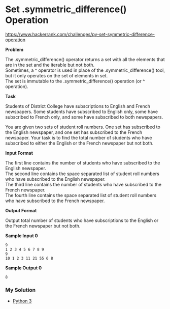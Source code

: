 # Set .symmetric_difference() Operation

https://www.hackerrank.com/challenges/py-set-symmetric-difference-operation

**Problem**

The .symmetric_difference() operator returns a set with all the elements that are in the set and the iterable but not both.  
Sometimes, a ^ operator is used in place of the .symmetric_difference() tool, but it only operates on the set of elements in set.  
The set is immutable to the .symmetric_difference() operation (or ^ operation).

**Task**

Students of District College have subscriptions to English and French newspapers. 
Some students have subscribed to English only, some have subscribed to French only, and some have subscribed to both newspapers.  

You are given two sets of student roll numbers. One set has subscribed to the English newspaper, and one set has subscribed to the French newspaper. 
Your task is to find the total number of students who have subscribed to either the English or the French newspaper but not both.  

**Input Format**

The first line contains the number of students who have subscribed to the English newspaper.   
The second line contains the space separated list of student roll numbers who have subscribed to the English newspaper.  
The third line contains the number of students who have subscribed to the French newspaper.   
The fourth line contains the space separated list of student roll numbers who have subscribed to the French newspaper.  

**Output Format**

Output total number of students who have subscriptions to the English or the French newspaper but not both.

**Sample Input 0**

```
9
1 2 3 4 5 6 7 8 9
9
10 1 2 3 11 21 55 6 8
```

**Sample Output 0**

```
8
```

### My Solution

- [Python 3](python3.py)

